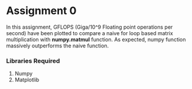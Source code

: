 # Assignment 0

In this assignment, GFLOPS (Giga/10^9 Floating point operations per second) have been plotted to compare a naive for loop based matrix multiplication with **numpy.matmul** function. As expected, numpy function massively outperforms the naive function.

### Libraries Required
1. Numpy
2. Matplotlib

